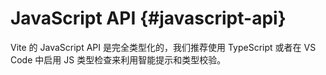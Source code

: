 # JavaScript API {#javascript-api}

Vite 的 JavaScript API 是完全类型化的，我们推荐使用 TypeScript 或者在 VS Code 中启用 JS 类型检查来利用智能提示和类型校验。
